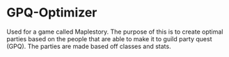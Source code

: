 # GPQ-Optimizer
Used for a game called Maplestory. The purpose of this is to create optimal parties based on the people that are able to make it to guild party quest (GPQ). The parties are made based off classes and stats.
